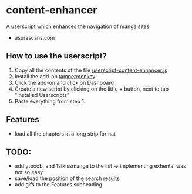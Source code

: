 # content-enhancer
A userscript which enhances the navigation of manga sites:
* asurascans.com

## How to use the userscript?
1. Copy all the contents of the file [userscript-content-enhancer.js](userscript-content-enhancer.js)
2. Install the add-on [tampermonkey](https://www.tampermonkey.net/)
3. Click the add-on and click on Dashboard
4. Create a new script by clicking on the little + button, next to tab "Installed Userscripts"
5. Paste everything from step 1.

## Features
- load all the chapters in a long strip format

## TODO:
- add ytboob, and 1stkissmanga to the list -> implementing exhentai was not so easy
- save/load the position of the search results
- add gifs to the Features subheading
